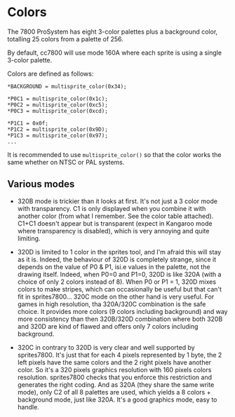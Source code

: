 # Colors

The 7800 ProSystem has eight 3-color palettes plus a background color, totalling 25 colors from a palette of 256.

By default, cc7800 will use mode 160A where each sprite is using a single 3-color palette.

Colors are defined as follows:

```
*BACKGROUND = multisprite_color(0x34);

*P0C1 = multisprite_color(0x1c);
*P0C2 = multisprite_color(0xc5);
*P0C3 = multisprite_color(0xcd);

*P1C1 = 0x0f;
*P1C2 = multisprite_color(0x9D);
*P1C3 = multisprite_color(0x97);
...
```

It is recommended to use `multisprite_color()` so that the color works the same whether on NTSC or PAL systems.

## Various modes

 - 320B mode is trickier than it looks at first. It's not just a 3 color mode with transparency. 
 C1 is only displayed when you combine it with another color (from what I remember. See the color table attached). C1+C1 doesn't appear but is transparent (expect in Kangaroo mode where transparency is disabled), which is very annoying and quite limiting.

- 320D is limited to 1 color in the sprites tool, and I'm afraid this will stay as it is. Indeed, 
the behaviour of 320D is completely strange, since it depends on the value of P0 & P1, isi.e values in the palette, not the drawing itself. Indeed, when P0=0 and P1=0, 320D is like 320A (with a choice of only 2 colors instead of 8). When P0 or P1 = 1, 320D mixes colors to make stripes, which can occasionally be useful but that can't fit in sprites7800...
320C mode on the other hand is very useful. For games in high resolution, tha 320A/320C combination is the safe choice.
It provides more colors (9 colors including background) and way more consistency than then 320B/320D combination 
where both 320B and 320D are kind of flawed and offers only  7 colors including background. 

- 320C in contrary to 320D is very clear and well supported by sprites7800. It's just that for 
each 4 pixels represented by 1 byte, the 2 left pixels have the same colors and the 2 right 
pixels have another color. So it's a 320 pixels graphics resolution with 160 pixels colors 
resolution. sprites7800 checks that you enforce this restriction and generates the right coding. 
And as 320A (they share the same write mode), only C2 of all 8 palettes are used, 
which yields a 8 colors + background mode, just like 320A. 
It's a good graphics mode, easy to handle. 


